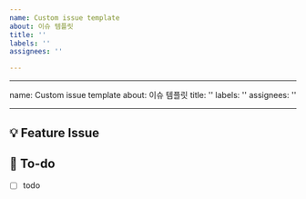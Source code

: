 ```yaml
---
name: Custom issue template
about: 이슈 템플릿
title: ''
labels: ''
assignees: ''

---
```


---
name: Custom issue template
about: 이슈 템플릿
title: ''
labels: ''
assignees: ''

---

## 💡 Feature Issue
<!-- 관련 이슈에 대해 설명해주세요. -->

## 🌿  To-do
<!-- 해야 할 일들을 적어주세요. -->
- [ ] todo
